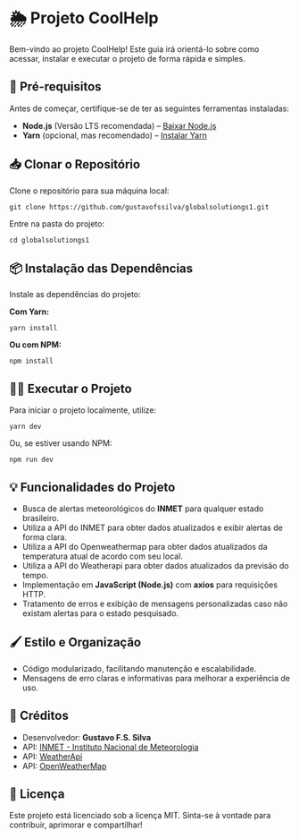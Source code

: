 <h1>🌦️ Projeto CoolHelp</h1>

<p>Bem-vindo ao projeto CoolHelp! Este guia irá orientá-lo sobre como acessar, instalar e executar o projeto de forma rápida e simples.</p>

<h2>🚀 Pré-requisitos</h2>
<p>Antes de começar, certifique-se de ter as seguintes ferramentas instaladas:</p>
<ul>
    <li><strong>Node.js</strong> (Versão LTS recomendada) – <a href="https://nodejs.org/">Baixar Node.js</a></li>
    <li><strong>Yarn</strong> (opcional, mas recomendado) – <a href="https://classic.yarnpkg.com/en/docs/install">Instalar Yarn</a></li>
</ul>

<h2>📥 Clonar o Repositório</h2>
<p>Clone o repositório para sua máquina local:</p>
<pre><code>git clone https://github.com/gustavofssilva/globalsolutiongs1.git
</code></pre>

<p>Entre na pasta do projeto:</p>
<pre><code>cd globalsolutiongs1
</code></pre>

<h2>📦 Instalação das Dependências</h2>
<p>Instale as dependências do projeto:</p>
<p><strong>Com Yarn:</strong></p>
<pre><code>yarn install</code></pre>

<p><strong>Ou com NPM:</strong></p>
<pre><code>npm install</code></pre>

<h2>🏃‍♂️ Executar o Projeto</h2>
<p>Para iniciar o projeto localmente, utilize:</p>
<pre><code>yarn dev</code></pre>
<p>Ou, se estiver usando NPM:</p>
<pre><code>npm run dev</code></pre>

<h2>💡 Funcionalidades do Projeto</h2>
<ul>
    <li>Busca de alertas meteorológicos do <strong>INMET</strong> para qualquer estado brasileiro.</li>
    <li>Utiliza a API do INMET para obter dados atualizados e exibir alertas de forma clara.</li>
    <li>Utiliza a API do Openweathermap para obter dados atualizados da temperatura atual de acordo com seu local.</li>
    <li>Utiliza a API do Weatherapi para obter dados atualizados da previsão do tempo.</li>
    <li>Implementação em <strong>JavaScript (Node.js)</strong> com <strong>axios</strong> para requisições HTTP.</li>
    <li>Tratamento de erros e exibição de mensagens personalizadas caso não existam alertas para o estado pesquisado.</li>
</ul>

<h2>🖌️ Estilo e Organização</h2>
<ul>
    <li>Código modularizado, facilitando manutenção e escalabilidade.</li>
    <li>Mensagens de erro claras e informativas para melhorar a experiência de uso.</li>
</ul>

<h2>🤝 Créditos</h2>
<ul>
    <li>Desenvolvedor: <strong>Gustavo F.S. Silva</strong></li>
    <li>API: <a href="https://portal.inmet.gov.br/">INMET - Instituto Nacional de Meteorologia</a></li>
    <li>API: <a href="https://api.weatherapi.com/">WeatherApi</a></li>
    <li>API: <a href="https://api.openweathermap.org">OpenWeatherMap</a></li>
</ul>

<h2>📄 Licença</h2>
<p>Este projeto está licenciado sob a licença MIT. Sinta-se à vontade para contribuir, aprimorar e compartilhar!</p>
